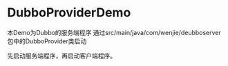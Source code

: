 # DubboProviderDemo
本Demo为Dubbo的服务端程序
通过src/main/java/com/wenjie/deubboserver包中的DubboProvider类启动

先启动服务端程序，再启动客户端程序。
